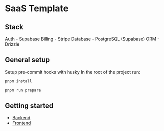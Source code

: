 # SaaS Template

## Stack

Auth - Supabase
Billing - Stripe
Database - PostgreSQL (Supabase)
ORM - Drizzle

## General setup

Setup pre-commit hooks with husky
In the root of the project run:

```bash
pnpm install

pnpm run prepare
```

## Getting started

- [Backend](./api/README.md)
- [Frontend](./web/README.md)

